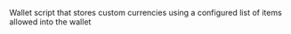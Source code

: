 Wallet script that stores custom currencies using a configured list of items allowed into the wallet
